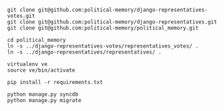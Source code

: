     git clone git@github.com:political-memory/django-representatives-votes.git
    git clone git@github.com:political-memory/django-representatives.git
    git clone git@github.com:political-memory/political_memory.git

    cd political_memory
    ln -s ../django-representatives-votes/representatives_votes/ .
    ln -s ../django-representatives/representatives/ .

    virtualenv ve
    source ve/bin/activate

    pip install -r requirements.txt

    python manage.py syncdb
    python manage.py migrate
